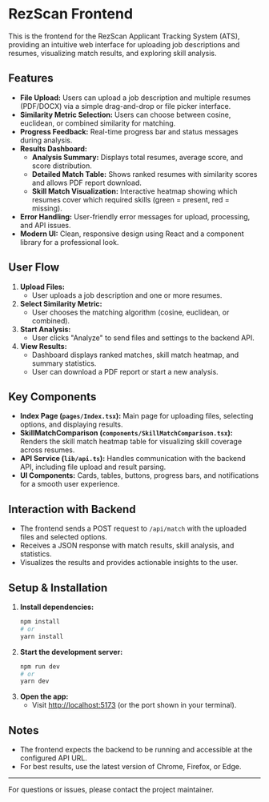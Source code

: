 # RezScan Frontend

This is the frontend for the RezScan Applicant Tracking System (ATS), providing an intuitive web interface for uploading job descriptions and resumes, visualizing match results, and exploring skill analysis.

## Features

- **File Upload:** Users can upload a job description and multiple resumes (PDF/DOCX) via a simple drag-and-drop or file picker interface.
- **Similarity Metric Selection:** Users can choose between cosine, euclidean, or combined similarity for matching.
- **Progress Feedback:** Real-time progress bar and status messages during analysis.
- **Results Dashboard:**
  - **Analysis Summary:** Displays total resumes, average score, and score distribution.
  - **Detailed Match Table:** Shows ranked resumes with similarity scores and allows PDF report download.
  - **Skill Match Visualization:** Interactive heatmap showing which resumes cover which required skills (green = present, red = missing).
- **Error Handling:** User-friendly error messages for upload, processing, and API issues.
- **Modern UI:** Clean, responsive design using React and a component library for a professional look.

## User Flow

1. **Upload Files:**
   - User uploads a job description and one or more resumes.
2. **Select Similarity Metric:**
   - User chooses the matching algorithm (cosine, euclidean, or combined).
3. **Start Analysis:**
   - User clicks "Analyze" to send files and settings to the backend API.
4. **View Results:**
   - Dashboard displays ranked matches, skill match heatmap, and summary statistics.
   - User can download a PDF report or start a new analysis.

## Key Components

- **Index Page (`pages/Index.tsx`):** Main page for uploading files, selecting options, and displaying results.
- **SkillMatchComparison (`components/SkillMatchComparison.tsx`):** Renders the skill match heatmap table for visualizing skill coverage across resumes.
- **API Service (`lib/api.ts`):** Handles communication with the backend API, including file upload and result parsing.
- **UI Components:** Cards, tables, buttons, progress bars, and notifications for a smooth user experience.

## Interaction with Backend

- The frontend sends a POST request to `/api/match` with the uploaded files and selected options.
- Receives a JSON response with match results, skill analysis, and statistics.
- Visualizes the results and provides actionable insights to the user.

## Setup & Installation

1. **Install dependencies:**
   ```bash
   npm install
   # or
   yarn install
   ```
2. **Start the development server:**
   ```bash
   npm run dev
   # or
   yarn dev
   ```
3. **Open the app:**
   - Visit [http://localhost:5173](http://localhost:5173) (or the port shown in your terminal).

## Notes

- The frontend expects the backend to be running and accessible at the configured API URL.
- For best results, use the latest version of Chrome, Firefox, or Edge.

---

For questions or issues, please contact the project maintainer.
